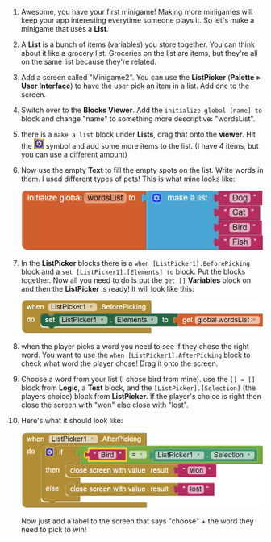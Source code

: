 1. Awesome, you have your first minigame! Making more minigames will keep your app interesting everytime someone plays it. So let's make a minigame that uses a **List**.


2. A **List** is a bunch of items (variables) you store together. You can think about it like a grocery list. Groceries on the list are items, but they're all on the same list because they're related.

3. Add a screen called "Minigame2". You can use the **ListPicker** (**Palette > User Interface**) to have the user pick an item in a list. Add one to the screen.

4. Switch over to the **Blocks Viewer**. Add the `initialize global [name] to` block and change "name" to something more descriptive: "wordsList".

5. there is a `make a list` block under **Lists**, drag that onto the **viewer**. Hit the ![](en/assets/symbol.png) symbol and add some more items to the list. (I have 4 items, but you can use a different amount)

6. Now use the empty **Text** to fill the empty spots on the list. Write words in them. I used different types of pets! This is what mine looks like:

    ![](en/assets/petList.png)
    
7. In the **ListPicker** blocks there is a `when [ListPicker1].BeforePicking` block and a `set [ListPicker1].[Elements] to` block. Put the blocks together. Now all you need to do is put the `get []` **Variables** block on and then the **ListPicker** is ready! It will look like this:

    ![#](en/assets/beforePicking.png)

8. when the player picks a word you need to see if they chose the right word. You want to use the `when [ListPicker1].AfterPicking` block to check what word the player chose! Drag it onto the screen.

9. Choose a word from your list (I chose bird from mine). use the `[] = []` block from **Logic**, a **Text** block, and the `[ListPicker].[Selection]` (the players choice) block from **ListPicker**. If the player's choice is right then close the screen with "won" else close with "lost".

10. Here's what it should look like:

    ![](en/assets/afterPicking.png)
    
    Now just add a label to the screen that says "choose" + the word they need to pick to win!